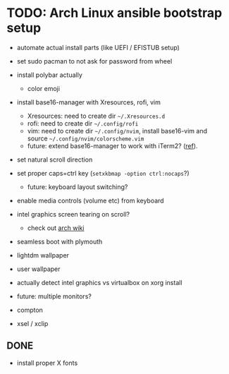# TODO: Arch Linux ansible bootstrap setup

- automate actual install parts (like UEFI / EFISTUB setup)

- set sudo pacman to not ask for password from wheel
- install polybar actually
	- color emoji
- install base16-manager with Xresources, rofi, vim
	- Xresources: need to create dir `~/.Xresources.d`
	- rofi: need to create dir `~/.config/rofi`
	- vim: need to create dir `~/.config/nvim`, install base16-vim and source `~/.config/nvim/colorscheme.vim`
	- future: extend base16-manager to work with iTerm2? ([ref](https://coderwall.com/p/s-2_nw/change-iterm2-color-profile-from-the-cli)).
- set natural scroll direction
- set proper caps=ctrl key (`setxkbmap -option ctrl:nocaps`?)
	- future: keyboard layout switching?
- enable media controls (volume etc) from keyboard
- intel graphics screen tearing on scroll?
	- check out [arch wiki](https://wiki.archlinux.org/index.php/intel_graphics#Tearing)
- seamless boot with plymouth
- lightdm wallpaper
- user wallpaper
- actually detect intel graphics vs virtualbox on xorg install
- future: multiple monitors?
- compton
- xsel / xclip

## DONE
- install proper X fonts
